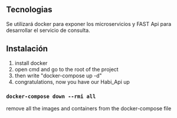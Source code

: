 ## Tecnologias
Se utilizará docker para exponer los microservicios y FAST Api para desarrollar el servicio de consulta.


## Instalación
1. install docker
2. open cmd and go to the root of the project 
3. then write "docker-compose up -d"
4. congratulations, now you have our Habi_Api up

### `docker-compose down --rmi all`
remove all the images and containers from the docker-compose file 
